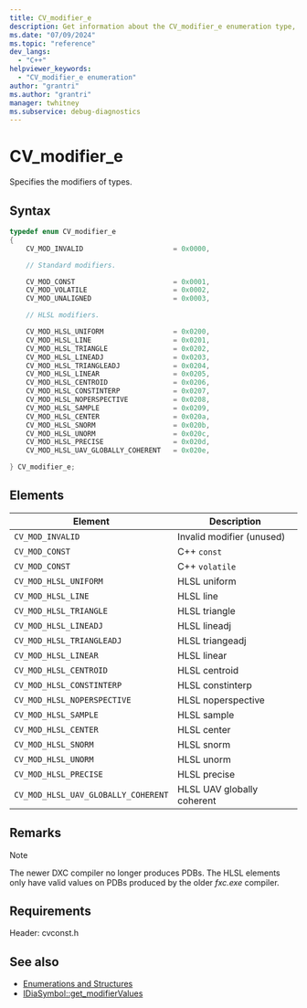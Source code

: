 ```yaml
---
title: CV_modifier_e
description: Get information about the CV_modifier_e enumeration type, which specifies the modifiers of types in the debug interface access SDK.
ms.date: "07/09/2024"
ms.topic: "reference"
dev_langs:
  - "C++"
helpviewer_keywords:
  - "CV_modifier_e enumeration"
author: "grantri"
ms.author: "grantri"
manager: twhitney
ms.subservice: debug-diagnostics
---
```


# CV_modifier_e

Specifies the modifiers of types.

## Syntax

```c++
typedef enum CV_modifier_e
{
    CV_MOD_INVALID                      = 0x0000,

    // Standard modifiers.

    CV_MOD_CONST                        = 0x0001,
    CV_MOD_VOLATILE                     = 0x0002,
    CV_MOD_UNALIGNED                    = 0x0003,

    // HLSL modifiers.

    CV_MOD_HLSL_UNIFORM                 = 0x0200,
    CV_MOD_HLSL_LINE                    = 0x0201,
    CV_MOD_HLSL_TRIANGLE                = 0x0202,
    CV_MOD_HLSL_LINEADJ                 = 0x0203,
    CV_MOD_HLSL_TRIANGLEADJ             = 0x0204,
    CV_MOD_HLSL_LINEAR                  = 0x0205,
    CV_MOD_HLSL_CENTROID                = 0x0206,
    CV_MOD_HLSL_CONSTINTERP             = 0x0207,
    CV_MOD_HLSL_NOPERSPECTIVE           = 0x0208,
    CV_MOD_HLSL_SAMPLE                  = 0x0209,
    CV_MOD_HLSL_CENTER                  = 0x020a,
    CV_MOD_HLSL_SNORM                   = 0x020b,
    CV_MOD_HLSL_UNORM                   = 0x020c,
    CV_MOD_HLSL_PRECISE                 = 0x020d,
    CV_MOD_HLSL_UAV_GLOBALLY_COHERENT   = 0x020e,

} CV_modifier_e;
```

## Elements

| Element      | Description                  |
| ------------ | ---------------------------- |
| `CV_MOD_INVALID` | Invalid modifier (unused) |
| `CV_MOD_CONST` | C++ `const` |
| `CV_MOD_CONST` | C++ `volatile` |
| `CV_MOD_HLSL_UNIFORM` | HLSL uniform |
| `CV_MOD_HLSL_LINE` | HLSL line |
| `CV_MOD_HLSL_TRIANGLE` | HLSL triangle |
| `CV_MOD_HLSL_LINEADJ` | HLSL lineadj |
| `CV_MOD_HLSL_TRIANGLEADJ` | HLSL triangeadj |
| `CV_MOD_HLSL_LINEAR` | HLSL linear |
| `CV_MOD_HLSL_CENTROID` | HLSL centroid |
| `CV_MOD_HLSL_CONSTINTERP` | HLSL constinterp |
| `CV_MOD_HLSL_NOPERSPECTIVE` | HLSL noperspective |
| `CV_MOD_HLSL_SAMPLE` | HLSL sample |
| `CV_MOD_HLSL_CENTER` | HLSL center |
| `CV_MOD_HLSL_SNORM` | HLSL snorm |
| `CV_MOD_HLSL_UNORM` | HLSL unorm |
| `CV_MOD_HLSL_PRECISE` | HLSL precise |
| `CV_MOD_HLSL_UAV_GLOBALLY_COHERENT` | HLSL UAV globally coherent |

## Remarks

> [!NOTE]
> The newer DXC compiler no longer produces PDBs. The HLSL elements only have valid values on PDBs produced by the older *fxc.exe* compiler.

## Requirements

Header: cvconst.h

## See also

- [Enumerations and Structures](../../debugger/debug-interface-access/enumerations-and-structures.md)
- [IDiaSymbol::get_modifierValues](../../debugger/debug-interface-access/idiasymbol-get-modifiervalues.md)
